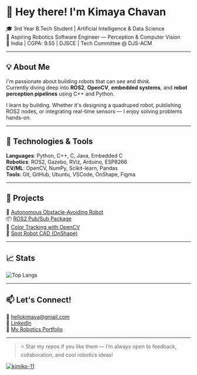 # 👋 Hey there! I'm Kimaya Chavan

🎓 3rd Year B.Tech Student | Artificial Intelligence & Data Science  
🤖 Aspiring Robotics Software Engineer — Perception & Computer Vision  
📍 India | CGPA: 9.55 | DJSCE | Tech Committee @ DJS-ACM

---

## 💡 About Me

I'm passionate about building robots that can *see* and *think*.  
Currently diving deep into **ROS2**, **OpenCV**, **embedded systems**, and **robot perception pipelines** using C++ and Python.

I learn by building. Whether it's designing a quadruped robot, publishing ROS2 nodes, or integrating real-time sensors — I enjoy solving problems hands-on.

---

## 🔧 Technologies & Tools

**Languages**: Python, C++, C, Java, Embedded C  
**Robotics**: ROS2, Gazebo, RViz, Arduino, ESP8266  
**CV/ML**: OpenCV, NumPy, Scikit-learn, Pandas  
**Tools**: Git, GitHub, Ubuntu, VSCode, OnShape, Figma

---

## 🚀 Projects

🦾 [Autonomous Obstacle-Avoiding Robot](https://github.com/kimiko-11/autonomous-obstacle-avoiding-robot-)  
📦 [ROS2 Pub/Sub Package](https://github.com/kimiko-11/ros2_pubsub)  
🎯 [Color Tracking with OpenCV](https://github.com/kimiko-11/color-tracking-OpenCV)  
📐 [Spot Robot CAD (OnShape)](https://github.com/kimiko-11)

---

## 📈 Stats
![Top Langs](https://github-readme-stats.vercel.app/api/top-langs/?username=kimiko-11&layout=compact&theme=tokyonight)

---

## 📫 Let's Connect!

📩 [hellokimaya@gmail.com](mailto:hellokimaya@gmail.com)  
🔗 [LinkedIn](https://linkedin.com/in/kimaya-chavan)  
🧠 [My Robotics Portfolio](https://ink-yew-1d6.notion.site/Robots-Code-Curiosity)

---

> ⭐ Star my repos if you like them — I’m always open to feedback, collaboration, and cool robotics ideas!


[![kimiko-11](https://www.codeabbey.com/index/user_banner/kimiko-11)](https://www.codeabbey.com/index/user_profile/kimiko-11)

